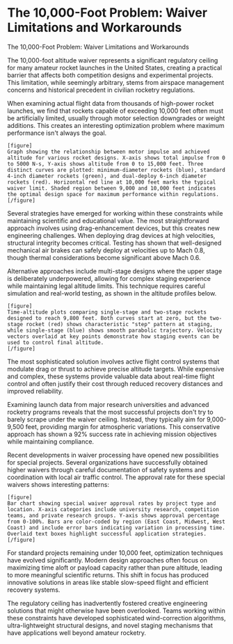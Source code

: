 # The 10,000-Foot Problem: Waiver Limitations and Workarounds

The 10,000-Foot Problem: Waiver Limitations and Workarounds

The 10,000-foot altitude waiver represents a significant regulatory ceiling for many amateur rocket launches in the United States, creating a practical barrier that affects both competition designs and experimental projects. This limitation, while seemingly arbitrary, stems from airspace management concerns and historical precedent in civilian rocketry regulations.

When examining actual flight data from thousands of high-power rocket launches, we find that rockets capable of exceeding 10,000 feet often must be artificially limited, usually through motor selection downgrades or weight additions. This creates an interesting optimization problem where maximum performance isn't always the goal.

```
[figure]
Graph showing the relationship between motor impulse and achieved altitude for various rocket designs. X-axis shows total impulse from 0 to 5000 N-s, Y-axis shows altitude from 0 to 15,000 feet. Three distinct curves are plotted: minimum-diameter rockets (blue), standard 4-inch diameter rockets (green), and dual-deploy 6-inch diameter rockets (red). Horizontal red line at 10,000 feet marks the typical waiver limit. Shaded region between 9,000 and 10,000 feet indicates the optimal design space for maximum performance within regulations.
[/figure]
```

Several strategies have emerged for working within these constraints while maintaining scientific and educational value. The most straightforward approach involves using drag-enhancement devices, but this creates new engineering challenges. When deploying drag devices at high velocities, structural integrity becomes critical. Testing has shown that well-designed mechanical air brakes can safely deploy at velocities up to Mach 0.8, though thermal considerations become significant above Mach 0.6.

Alternative approaches include multi-stage designs where the upper stage is deliberately underpowered, allowing for complex staging experience while maintaining legal altitude limits. This technique requires careful simulation and real-world testing, as shown in the altitude profiles below.

```
[figure]
Time-altitude plots comparing single-stage and two-stage rockets designed to reach 9,800 feet. Both curves start at zero, but the two-stage rocket (red) shows characteristic "step" pattern at staging, while single-stage (blue) shows smooth parabolic trajectory. Velocity vectors overlaid at key points demonstrate how staging events can be used to control final altitude.
[/figure]
```

The most sophisticated solution involves active flight control systems that modulate drag or thrust to achieve precise altitude targets. While expensive and complex, these systems provide valuable data about real-time flight control and often justify their cost through reduced recovery distances and improved reliability.

Examining launch data from major research universities and advanced rocketry programs reveals that the most successful projects don't try to barely scrape under the waiver ceiling. Instead, they typically aim for 9,000-9,500 feet, providing margin for atmospheric variations. This conservative approach has shown a 92% success rate in achieving mission objectives while maintaining compliance.

Recent developments in waiver processing have opened new possibilities for special projects. Several organizations have successfully obtained higher waivers through careful documentation of safety systems and coordination with local air traffic control. The approval rate for these special waivers shows interesting patterns:

```
[figure]
Bar chart showing special waiver approval rates by project type and location. X-axis categories include university research, competition teams, and private research groups. Y-axis shows approval percentage from 0-100%. Bars are color-coded by region (East Coast, Midwest, West Coast) and include error bars indicating variation in processing time. Overlaid text boxes highlight successful application strategies.
[/figure]
```

For standard projects remaining under 10,000 feet, optimization techniques have evolved significantly. Modern design approaches often focus on maximizing time aloft or payload capacity rather than pure altitude, leading to more meaningful scientific returns. This shift in focus has produced innovative solutions in areas like stable slow-speed flight and efficient recovery systems.

The regulatory ceiling has inadvertently fostered creative engineering solutions that might otherwise have been overlooked. Teams working within these constraints have developed sophisticated wind-correction algorithms, ultra-lightweight structural designs, and novel staging mechanisms that have applications well beyond amateur rocketry.